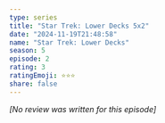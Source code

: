```yaml
---
type: series
title: "Star Trek: Lower Decks 5x2"
date: "2024-11-19T21:48:58"
name: "Star Trek: Lower Decks"
season: 5
episode: 2
rating: 3
ratingEmoji: ⭐️⭐️⭐️
share: false
---
```


_[No review was written for this episode]_
